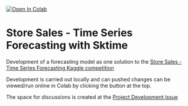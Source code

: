 [![Open In Colab](https://colab.research.google.com/assets/colab-badge.svg)](https://colab.research.google.com/github/Anteemony/sktime-storesales-forecasting/blob/main/notebooks/Store_Sales_Forecasting_with_Sktime.ipynb)

# Store Sales - Time Series Forecasting with Sktime
Development of a forecasting model as one solution to the [Store Sales - Time Series Forecasting Kaggle competition](https://www.kaggle.com/competitions/store-sales-time-series-forecasting/overview) 

Development is carried out locally and can pushed changes can be viewed/run online in Colab by clicking the button at the top.

The space for discussions is created at the [Project Development issue](https://github.com/Anteemony/sktime-storesales-forecasting/issues/1)
